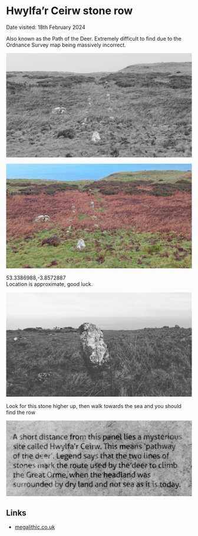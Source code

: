 # Hwylfa’r Ceirw stone row

Date visited: 18th February 2024

Also known as the Path of the Deer. Extremely difficult to find due to the Ordnance Survey map being massively incorrect.

![20240218_llandudno_lento_orl_mono_standard_asus_ai2302_1708256619](images/20240218_llandudno_lento_orl_mono_standard_asus_ai2302_1708256619.jpg)

![20240218_llandudno_P_20240218_114350](images/20240218_llandudno_P_20240218_114350.jpg)

53.3386988,-3.8572887  
Location is approximate, good luck.

![20240218_llandudno_lento_orl_mono_standard_asus_ai2302_1708256744](images/20240218_llandudno_lento_orl_mono_standard_asus_ai2302_1708256744.jpg)

Look for this stone higher up, then walk towards the sea and you should find the row

![20240218_llandudno_info_panel](images/20240218_llandudno_info_panel.png)
## Links
* [megalithic.co.uk](https://www.megalithic.co.uk/article.php?sid=11133)